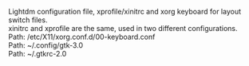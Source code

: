 Lightdm configuration file, xprofile/xinitrc and xorg keyboard for layout switch files.  
xinitrc and xprofile are the same, used in two different configurations.  
Path: /etc/X11/xorg.conf.d/00-keyboard.conf  
Path: ~/.config/gtk-3.0  
Path: ~/.gtkrc-2.0  
